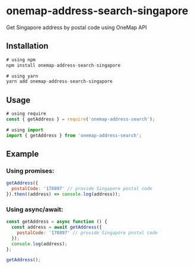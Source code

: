 # onemap-address-search-singapore

Get Singapore address by postal code using OneMap API

## Installation

```js
# using npm
npm install onemap-address-search-singapore

# using yarn
yarn add onemap-address-search-singapore
```

## Usage

```js
# using require
const { getAddress } = require('onemap-address-search');

# using import
import { getAddress } from 'onemap-address-search';
```

## Example

### Using promises:

```js
getAddress({
  postalCode: '178897' // provide Singapore postal code
}).then((address) => console.log(address));
```

### Using async/await:

```js
const getAddress = async function () {
  const address = await getAddress({
    postalCode: '178897' // provide Singapore postal code
  });
  console.log(address);
};

getAddress();
```

